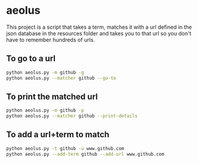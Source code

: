 # aeolus

This project is a script that takes a term, matches it with a url defined in the json database in the resources folder and takes you to that url so you don't have to remember hundreds of urls.

## To go to a url

```bash
python aeolus.py -m github -g
python aeolus.py --matcher github --go-to
```

## To print the matched url

```bash
python aeolus.py -m github -p
python aeolus.py --matcher github --print-details
```

## To add a url+term to match

```bash
python aeolus.py -t github -u www.github.com
python aeolus.py --add-term github --add-url www.github.com
```